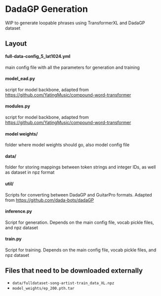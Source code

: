 # DadaGP Generation
WIP to generate loopable phrases using TransformerXL and DadaGP dataset

## Layout

#### full-data-config_5_lat1024.yml
main config file with all the parameters for generation and training

#### model_ead.py
script for model backbone, adapted from  https://github.com/YatingMusic/compound-word-transformer

#### modules.py
script for model backbone, adapted from https://github.com/YatingMusic/compound-word-transformer

#### model weights/
folder where model weights should go, also model config file

#### data/
folder for storing mappings between token strings and integer IDs, as well as dataset in npz format

#### util/
Scripts for converting between DadaGP and GuitarPro formats. Adapted from https://github.com/dada-bots/dadaGP

#### inference.py
Script for generation. Depends on the main config file, vocab pickle files, and npz dataset

#### train.py
Script for training. Depends on the main config file, vocab pickle files, and npz dataset

## Files that need to be downloaded externally
* ```data/fulldataset-song-artist-train_data_XL.npz```
* ```model_weights/ep_200.pth.tar```
